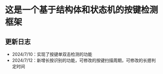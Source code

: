 # 这是一个基于结构体和状态机的按键检测框架

## 更新日志
- 2024/7/10：实现了按键单双击检测的功能
- 2024/7/12：新增长按识别的功能，可修改的按键扫描周期，可修改的长摁判定时间
